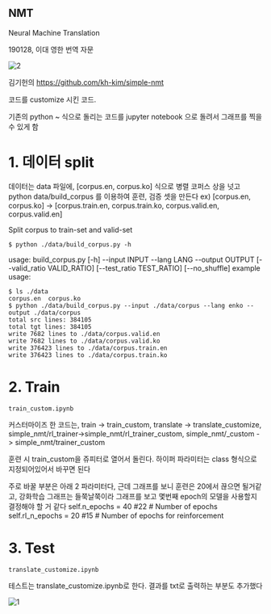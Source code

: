 ## NMT
Neural Machine Translation

190128, 이대 영한 번역 자문

![2](https://user-images.githubusercontent.com/38748880/51825474-2f418d80-2328-11e9-8c17-c6fe8dc60ded.png)

김기헌의 https://github.com/kh-kim/simple-nmt

코드를 customize 시킨 코드.

기존의 python ~ 식으로 돌리는 코드를 jupyter notebook 으로 돌려서 그래프를 찍을 수 있게 함


# 1. 데이터 split

데이터는 data 파일에, [corpus.en, corpus.ko] 식으로 병렬 코퍼스 상을 넛고
python data/build_corpus 를 이용하여 훈련, 검증 셋을 만든다
ex) [corpus.en, corpus.ko] -> [corpus.train.en, corpus.train.ko, corpus.valid.en, corpus.valid.en]

Split corpus to train-set and valid-set
```
$ python ./data/build_corpus.py -h
```
usage: build_corpus.py [-h] --input INPUT --lang LANG --output OUTPUT
                       [--valid_ratio VALID_RATIO] [--test_ratio TEST_RATIO]
                       [--no_shuffle]
example usage:
```
$ ls ./data
corpus.en  corpus.ko
$ python ./data/build_corpus.py --input ./data/corpus --lang enko --output ./data/corpus
total src lines: 384105
total tgt lines: 384105
write 7682 lines to ./data/corpus.valid.en
write 7682 lines to ./data/corpus.valid.ko
write 376423 lines to ./data/corpus.train.en
write 376423 lines to ./data/corpus.train.ko
```

# 2. Train
```
train_custom.ipynb
```

커스터마이즈 한 코드는, train -> train_custom, translate -> translate_customize, 
simple_nmt/rl_trainer->simple_nmt/rl_trainer_custom, simple_nmt/_custom -> simple_nmt/trainer_custom

훈련 시 train_custom을 쥬피터로 열어서 돌린다. 하이퍼 파라미터는 class 형식으로 지정되어있어서 바꾸면 된다

주로 바꿀 부분은 아래 2 파라미터다, 근데 그래프를 보니 훈련은 20에서 끊으면 될거같고, 강화학습 그래프는 들쭉날쭉이라 그래프를 보고 몇번째 epoch의 모델을 사용할지 결정해야 할 거 같다
self.n_epochs       = 40  #22  # Number of epochs
self.rl_n_epochs    = 20  #15  # Number of epochs for reinforcement

# 3. Test
```
translate_customize.ipynb
```
테스트는 translate_customize.ipynb로 한다. 결과를 txt로 출력하는 부분도 추가했다

![1](https://user-images.githubusercontent.com/38748880/51825385-03bea300-2328-11e9-853d-dcdb01459e37.png)
